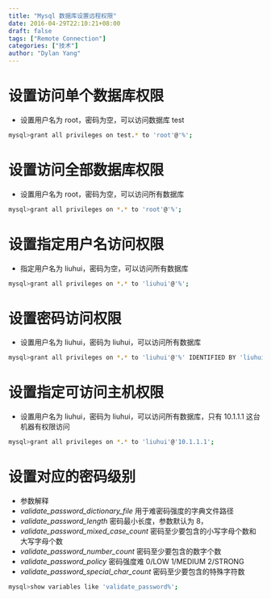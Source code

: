 ```yaml
---
title: "Mysql 数据库设置远程权限"
date: 2016-04-29T22:10:21+08:00
draft: false
tags: ["Remote Connection"]
categories: ["技术"]
author: "Dylan Yang"
---
```


# 设置访问单个数据库权限
- 设置用户名为 root，密码为空，可以访问数据库 test

``` sh
mysql>grant all privileges on test.* to 'root'@'%';
```

# 设置访问全部数据库权限
- 设置用户名为 root，密码为空，可以访问所有数据库

``` sh
mysql>grant all privileges on *.* to 'root'@'%';
```
<!--more-->

# 设置指定用户名访问权限
- 指定用户名为 liuhui，密码为空，可以访问所有数据库

``` sh
mysql>grant all privileges on *.* to 'liuhui'@'%';
```

# 设置密码访问权限
- 设置用户名为 liuhui，密码为 liuhui，可以访问所有数据库

``` sh
mysql>grant all privileges on *.* to 'liuhui'@'%' IDENTIFIED BY 'liuhui';
```

# 设置指定可访问主机权限
- 设置用户名为 liuhui，密码为 liuhui，可以访问所有数据库，只有 10.1.1.1 这台机器有权限访问

``` sh
mysql>grant all privileges on *.* to 'liuhui'@'10.1.1.1';
```

# 设置对应的密码级别
- 参数解释
 - _validate_password_dictionary_file_
	用于难密码强度的字典文件路径
 - _validate_password_length_
	密码最小长度，参数默认为 8，
 - _validate_password_mixed_case_count_
	密码至少要包含的小写字母个数和大写字母个数
 - _validate_password_number_count_
	密码至少要包含的数字个数
 - _validate_password_policy_
	密码强度难 0/LOW 1/MEDIUM 2/STRONG
 - _validate_password_special_char_count_
	密码至少要包含的特殊字符数

``` sh
mysql>show variables like 'validate_password%';
```